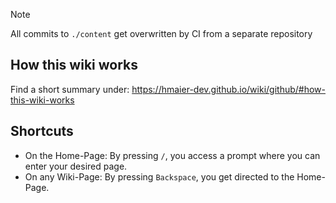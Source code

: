 > [!NOTE]
> All commits to `./content` get overwritten by CI from a separate repository

## How this wiki works

Find a short summary under: https://hmaier-dev.github.io/wiki/github/#how-this-wiki-works

## Shortcuts

- On the Home-Page: By pressing `/`, you access a prompt where you can enter your desired page.
- On any Wiki-Page: By pressing `Backspace`, you get directed to the Home-Page.

